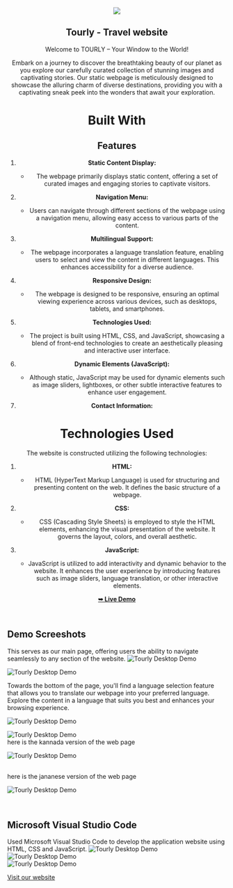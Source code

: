 
<div align="center">
 
  <br />
  <br />
  
  <img src="./readme-images/project-logo.png" />

  <h2 align="center">Tourly - Travel website</h2>

  Welcome to TOURLY – Your Window to the World!


Embark on a journey to discover the breathtaking beauty of our planet as you explore our carefully curated collection of stunning images and captivating stories. Our static webpage is meticulously designed to showcase the alluring charm of diverse destinations, providing you with a captivating sneak peek into the wonders that await your exploration.
<h1>Built With  </h1>

## Features

1. **Static Content Display:**
   - The webpage primarily displays static content, offering a set of curated images and engaging stories to captivate visitors.

2. **Navigation Menu:**
   - Users can navigate through different sections of the webpage using a navigation menu, allowing easy access to various parts of the content.

3. **Multilingual Support:**
   - The webpage incorporates a language translation feature, enabling users to select and view the content in different languages. This enhances accessibility for a diverse audience.

4. **Responsive Design:**
   - The webpage is designed to be responsive, ensuring an optimal viewing experience across various devices, such as desktops, tablets, and smartphones.

5. **Technologies Used:**
   - The project is built using HTML, CSS, and JavaScript, showcasing a blend of front-end technologies to create an aesthetically pleasing and interactive user interface.

6. **Dynamic Elements (JavaScript):**
   - Although static, JavaScript may be used for dynamic elements such as image sliders, lightboxes, or other subtle interactive features to enhance user engagement.

7. **Contact Information:**
# Technologies Used

The website is constructed utilizing the following technologies:

1. **HTML:**
   - HTML (HyperText Markup Language) is used for structuring and presenting content on the web. It defines the basic structure of a webpage.

2. **CSS:**
   - CSS (Cascading Style Sheets) is employed to style the HTML elements, enhancing the visual presentation of the website. It governs the layout, colors, and overall aesthetic.

3. **JavaScript:**
   - JavaScript is utilized to add interactivity and dynamic behavior to the website. It enhances the user experience by introducing features such as image sliders, language translation, or other interactive elements.

  <a href="https://kishan-spec.github.io/future-tour1/"><strong>➥ Live Demo</strong></a>

</div>

<br />

## Demo Screeshots

This serves as our main page, offering users the ability to navigate seamlessly to any section of the website.
![Tourly Desktop Demo](./readme-images/desktop.png "Desktop Demo")
<br />

![Tourly Desktop Demo](./readme-images/pic2.png "Desktop Demo")
<br />

Towards the bottom of the page, you'll find a language selection feature that allows you to translate our webpage into your preferred language. Explore the content in a language that suits you best and enhances your browsing experience.
<br />

![Tourly Desktop Demo](./readme-images/lang1.png "Desktop Demo")
<br />

![Tourly Desktop Demo](./readme-images/lang2.png "Desktop Demo")
<br />
here is the kannada version of the web page

![Tourly Desktop Demo](./readme-images/kannada.png "Desktop Demo")

<br />
here is the jananese version of the web page

![Tourly Desktop Demo](./readme-images/japanese.png "Desktop Demo")

<br />



## Microsoft Visual Studio Code
Used Microsoft Visual Studio Code to develop the application website using HTML, CSS and JavaScript.
![Tourly Desktop Demo](./readme-images/vs-code1.png "Desktop Demo")
<br />
![Tourly Desktop Demo](./readme-images/vs-code2.png "Desktop Demo")
<br />
![Tourly Desktop Demo](./readme-images/vs-code3.png "Desktop Demo")
<br />


[Visit our website](https://kishan-spec.github.io/future-tour1/)


